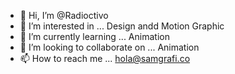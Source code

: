 - 👋 Hi, I’m @Radioctivo
- 👀 I’m interested in ... Design andd Motion Graphic
- 🌱 I’m currently learning ... Animation
- 💞️ I’m looking to collaborate on ... Animation
- 📫 How to reach me ... hola@samgrafi.co

<!---
Radioctivo/Radioctivo is a ✨ special ✨ repository because its `README.md` (this file) appears on your GitHub profile.
You can click the Preview link to take a look at your changes.
--->
